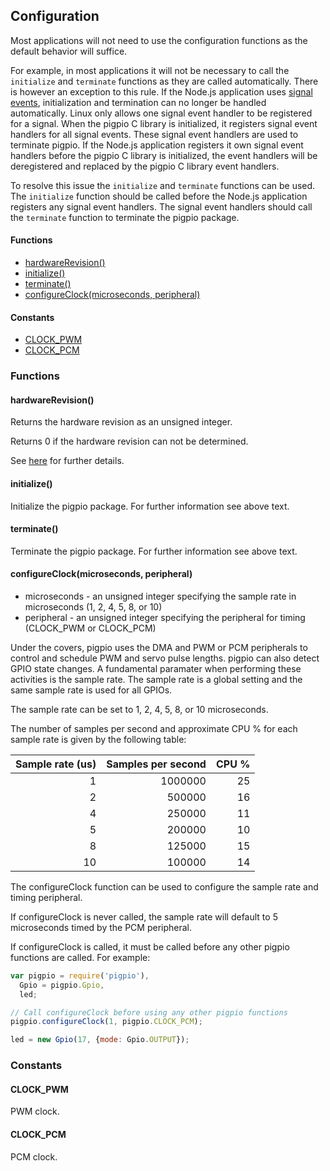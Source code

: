 ## Configuration

Most applications will not need to use the configuration functions as the
default behavior will suffice.

For example, in most applications it will not be necessary to call the
`initialize` and `terminate` functions as they are called automatically.
There is however an exception to this rule. If the Node.js application uses
[signal events](https://nodejs.org/dist/latest/docs/api/process.html#process_signal_events),
initialization and termination can no longer be handled automatically. Linux
only allows one signal event handler to be registered for a signal. When the
pigpio C library is initialized, it registers signal event handlers for all
signal events. These signal event handlers are used to terminate pigpio.
If the Node.js application registers it own signal event handlers before the
pigpio C library is initialized, the event handlers will be deregistered and
replaced by the pigpio C library event handlers.

To resolve this issue the `initialize` and `terminate` functions can be used.
The `initialize` function should be called before the Node.js application
registers any signal event handlers. The signal event handlers should call the
`terminate` function to terminate the pigpio package.

#### Functions
  - [hardwareRevision()](https://github.com/fivdi/pigpio/blob/master/doc/configuration.md#hardwarerevision)
  - [initialize()](https://github.com/fivdi/pigpio/blob/master/doc/configuration.md#initialize)
  - [terminate()](https://github.com/fivdi/pigpio/blob/master/doc/configuration.md#terminate)
  - [configureClock(microseconds, peripheral)](https://github.com/fivdi/pigpio/blob/master/doc/configuration.md#configureclockmicroseconds-peripheral)

#### Constants
  - [CLOCK_PWM](https://github.com/fivdi/pigpio/blob/master/doc/configuration.md#clock_pwm)
  - [CLOCK_PCM](https://github.com/fivdi/pigpio/blob/master/doc/configuration.md#clock_pcm)

### Functions

#### hardwareRevision()
Returns the hardware revision as an unsigned integer.

Returns 0 if the hardware revision can not be determined.

See [here](https://github.com/joan2937/pigpio#gpio) for further details.

#### initialize()
Initialize the pigpio package. For further information see above text.

#### terminate()
Terminate the pigpio package. For further information see above text.

#### configureClock(microseconds, peripheral)
- microseconds - an unsigned integer specifying the sample rate in microseconds (1, 2, 4, 5, 8, or 10)
- peripheral - an unsigned integer specifying the peripheral for timing (CLOCK_PWM or CLOCK_PCM)

Under the covers, pigpio uses the DMA and PWM or PCM peripherals to control
and schedule PWM and servo pulse lengths. pigpio can also detect GPIO state
changes. A fundamental paramater when performing these activities is the
sample rate. The sample rate is a global setting and the same sample rate is
used for all GPIOs.

The sample rate can be set to 1, 2, 4, 5, 8, or 10 microseconds.

The number of samples per second and approximate CPU % for each sample rate
is given by the following table:

Sample rate (us) | Samples per second | CPU % |
---: | ---: | ---: |
1 | 1000000 | 25 |
2 | 500000 | 16 |
4 | 250000 | 11 |
5 | 200000 | 10 |
8 | 125000 | 15 |
10 | 100000 | 14 |

The configureClock function can be used to configure the sample rate and timing
peripheral.

If configureClock is never called, the sample rate will default to 5
microseconds timed by the PCM peripheral.

If configureClock is called, it must be called before any other pigpio
functions are called. For example:

```js
var pigpio = require('pigpio'),
  Gpio = pigpio.Gpio,
  led;

// Call configureClock before using any other pigpio functions
pigpio.configureClock(1, pigpio.CLOCK_PCM);

led = new Gpio(17, {mode: Gpio.OUTPUT});
```

### Constants

#### CLOCK_PWM
PWM clock.

#### CLOCK_PCM
PCM clock.

